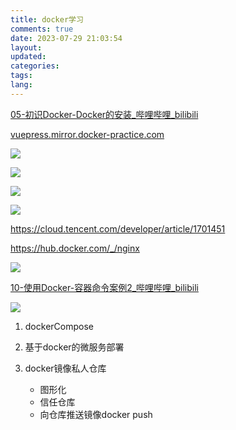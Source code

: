 ```yaml
---
title: docker学习
comments: true
date: 2023-07-29 21:03:54
layout:
updated:
categories:
tags:
lang:
---
```



[05-初识Docker-Docker的安装_哔哩哔哩_bilibili](https://www.bilibili.com/video/BV1LQ4y127n4?p=46&spm_id_from=pageDriver&vd_source=f30dd07ede5a1255c0b1aaf0d2788938)

[vuepress.mirror.docker-practice.com](https://vuepress.mirror.docker-practice.com/)

![](https://regws02vdj.feishu.cn/space/api/box/stream/download/asynccode/?code=NzdhZTdjMDg4MzAxMGFlMmZhYzRjMTM5Mzc4MTY2YmFfSkppQWdaWVZWQ21Td2E3bWpMU09BbllnSXlHajJMOHlfVG9rZW46TXR3cWIyYTNJb2pZUnJ4a09Fd2NsQTdqbkZkXzE2OTA2NDI0NjM6MTY5MDY0NjA2M19WNA)

![](https://regws02vdj.feishu.cn/space/api/box/stream/download/asynccode/?code=NTAyZWUwMGFkYzVkYjEyNDMxN2E5OTYxY2ZkN2NmZTJfclpHekZvblNzS2JBOXpRaFJNSG1UNHJZNU5TSG15UVNfVG9rZW46R29MOGJ3ZUVwbzIwZjZ4TzBacGN3SEN6bk9kXzE2OTA2NDI0NjM6MTY5MDY0NjA2M19WNA)

![](https://regws02vdj.feishu.cn/space/api/box/stream/download/asynccode/?code=YzYzMWRjYzQyMmFjMjIwMjU1OWM3NjQwYjc4YjM5ZDZfVHp6aXlHelpzRFptbkFWaXRKcDVKQ09Yd2lvZlQ5TGhfVG9rZW46SXBURWJtV2dSbzExR2p4VXlpN2NtTERNbnRlXzE2OTA2NDI0NjM6MTY5MDY0NjA2M19WNA)

![](https://regws02vdj.feishu.cn/space/api/box/stream/download/asynccode/?code=MTBhZThhYTVkNzZjOTg3NDczYjM2NWY5YjRmNjM4NzVfNlJTOTRGVjJmZGQxZTc4TXFMaDJXSDhyYmNudUVYNE5fVG9rZW46TlA5T2JVM2NQb1ZJb3l4ODI0OGNRTTV2bmRkXzE2OTA2NDI0NjM6MTY5MDY0NjA2M19WNA)

https://cloud.tencent.com/developer/article/1701451

https://hub.docker.com/_/nginx

![](https://regws02vdj.feishu.cn/space/api/box/stream/download/asynccode/?code=ZWM0MWNkY2JjNDE3ZjY1OTlmZTQzOWU3ODgyMjA0YTZfNnNFc0hSRDJTRTcwSXpEWnNCVzZha3Y3OUU0d29oREZfVG9rZW46VTF4aWJaNERNbzRvY014enNWN2N0Y010bmlxXzE2OTA2NDI0NjM6MTY5MDY0NjA2M19WNA)

[10-使用Docker-容器命令案例2_哔哩哔哩_bilibili](https://www.bilibili.com/video/BV1LQ4y127n4?p=51&spm_id_from=pageDriver&vd_source=f30dd07ede5a1255c0b1aaf0d2788938)

![](https://regws02vdj.feishu.cn/space/api/box/stream/download/asynccode/?code=YTc0NTFhYTNkMzQwMDFmOGQ2MWExOTQwMGYwYWEyYzZfZ1Q1SVEySTd2c0JBQzNIVkI0dllDZ24zVEk2T3RwTGpfVG9rZW46VnhFNWIxbHA2bzE5emZ4bTlLMmNrdFJsbmtlXzE2OTA2NDI0NjM6MTY5MDY0NjA2M19WNA)


1. dockerCompose
2. 基于docker的微服务部署
3. docker镜像私人仓库

   - 图形化
   - 信任仓库
   - 向仓库推送镜像docker push
